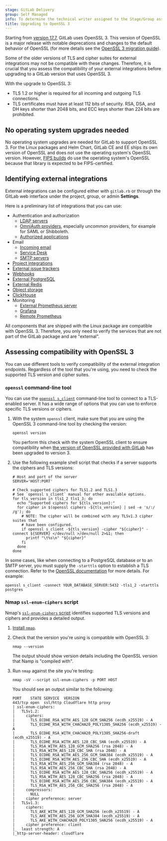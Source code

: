 ```yaml
---
stage: GitLab Delivery
group: Self Managed
info: To determine the technical writer assigned to the Stage/Group associated with this page, see https://handbook.gitlab.com/handbook/product/ux/technical-writing/#assignments
title: Upgrading to OpenSSL 3
---
```


Starting from [version 17.7](https://docs.gitlab.com/update/versions/gitlab_17_changes/#1770),
GitLab uses OpenSSL 3. This version of OpenSSL is a major release with notable
deprecations and changes to the default behavior of OpenSSL (for more details
see the [OpenSSL 3 migration guide](https://docs.openssl.org/3.0/man7/migration_guide/)).

Some of the older versions of TLS and cipher suites for external integrations
may not be compatible with these changes. Therefore, it is crucial that you
assess the compatibility of your external integrations before upgrading to a
GitLab version that uses OpenSSL 3.

With the upgrade to OpenSSL 3:

- TLS 1.2 or higher is required for all incoming and outgoing TLS connections.
- TLS certificates must have at least 112 bits of security. RSA, DSA, and DH
  keys shorter than 2048 bits, and ECC keys shorter than 224 bits are
  prohibited.

## No operating system upgrades needed

No operating system upgrades are needed for GitLab to support OpenSSL 3. For the
Linux packages and Helm Chart, GitLab CE and EE ships its own version of
OpenSSL and does not use the operating system's OpenSSL
version. However, [FIPS builds](https://docs.gitlab.com/ee/development/fips_compliance.html) do
use the operating system's OpenSSL because that library is expected to
be FIPS-certified.

## Identifying external integrations

External integrations can be configured either with `gitlab.rb` or through the
GitLab web interface under the project, group, or admin **Settings**.

Here is a preliminary list of integrations that you can use:

- Authentication and authorization
  - [LDAP servers](https://docs.gitlab.com/administration/auth/ldap/)
  - [OmniAuth providers](https://docs.gitlab.com/integration/omniauth/),
     especially uncommon providers, for example for SAML or Shibboleth.
  - [Authorized applications](https://docs.gitlab.com/integration/oauth_provider/#view-all-authorized-applications)
- Email
  - [Incoming email](https://docs.gitlab.com/administration/incoming_email/#configuration-examples)
  - [Service Desk](https://docs.gitlab.com/user/project/service_desk/configure/)
  - [SMTP servers](../smtp.md)
- [Project integrations](https://docs.gitlab.com/user/project/integrations/)
- [External issue trackers](https://docs.gitlab.com/integration/external-issue-tracker/)
- [Webhooks](https://docs.gitlab.com/user/project/integrations/webhooks/)
- [External PostgreSQL](https://docs.gitlab.com/administration/postgresql/external/)
- [External Redis](https://docs.gitlab.com/administration/redis/replication_and_failover_external/)
- [Object storage](https://docs.gitlab.com/administration/object_storage/)
- [ClickHouse](https://docs.gitlab.com/integration/clickhouse/)
- Monitoring
  - [External Prometheus server](https://docs.gitlab.com/administration/monitoring/prometheus/#using-an-external-prometheus-server)
  - [Grafana](https://docs.gitlab.com/administration/monitoring/performance/grafana_configuration/)
  - [Remote Prometheus](../prometheus.md#remote-readwrite)

All components that are shipped with the Linux package are compatible with
OpenSSL 3. Therefore, you only need to verify the services that are not part of
the GitLab package and are "external".

## Assessing compatibility with OpenSSL 3

You can use different tools to verify compatibility of the external integration
endpoints. Regardless of the tool that you're using, you need to check the
supported TLS version and cipher suites.

### `openssl` command-line tool

You can use the [`openssl s_client`](https://docs.openssl.org/3.0/man1/openssl-s_client/)
command-line tool to connect to a TLS-enabled server. It has a wide range of
options that you can use to enforce specific TLS versions or ciphers.

1. With the system `openssl` client, make sure that you are using the OpenSSL 3 command-line tool by checking the version:

   ```shell
   openssl version
   ```

   You perform this check with the system OpenSSL client to ensure compatibility when
   [the version of OpenSSL provided with GitLab](_index.md#details-on-how-gitlab-and-ssl-work) has been upgraded to
   version 3.

1. Use the following example shell script that checks if a server supports the ciphers
   and TLS versions:

   ```shell
   # Host and port of the server
   SERVER='HOST:PORT'

   # Check supported ciphers for TLS1.2 and TLS1.3
   # See `openssl s_client` manual for other available options.
   for tls_version in tls1_2 tls1_3; do
     echo "Supported ciphers for ${tls_version}:"
     for cipher in $(openssl ciphers -${tls_version} | sed -e 's/:/ /g'); do
       # NOTE: The cipher will be combined with any TLSv1.3 cipher suites that
       # have been configured.
       if openssl s_client -${tls_version} -cipher "${cipher}" -connect ${SERVER} </dev/null >/dev/null 2>&1; then
         printf "\t%s\n" "${cipher}"
       fi
     done
   done
   ```

In some cases, like when connecting to a PostgreSQL database or to an SMTP server, you must supply the `-starttls` option to establish a TLS connection. Refer to the [OpenSSL documentation](https://docs.openssl.org/master/man1/openssl-s_client/#options) for more details. For example:

```shell
openssl s_client -connect YOUR_DATABASE_SERVER:5432 -tls1_2 -starttls postgres
```

### Nmap `ssl-enum-ciphers` script

Nmap's [`ssl-enum-ciphers` script](https://nmap.org/nsedoc/scripts/ssl-enum-ciphers.html)
identifies supported TLS versions and ciphers and provides a detailed output.

1. [Install `nmap`](https://nmap.org/book/install.html).
1. Check that the version you're using is compatible with OpenSSL 3:

   ```shell
   nmap --version
   ```

   The output should show version details including the OpenSSL version that
   Namp is "compiled with".

1. Run `nmap` against the site you're testing:

   ```shell
   nmap -sV --script ssl-enum-ciphers -p PORT HOST
   ```

   You should see an output similar to the following:

   ```plaintext
   PORT    STATE SERVICE  VERSION
   443/tcp open  ssl/http Cloudflare http proxy
   | ssl-enum-ciphers:
   |   TLSv1.2:
   |     ciphers:
   |       TLS_ECDHE_RSA_WITH_AES_128_GCM_SHA256 (ecdh_x25519) - A
   |       TLS_ECDHE_RSA_WITH_CHACHA20_POLY1305_SHA256 (ecdh_x25519) - A
   |       TLS_ECDHE_RSA_WITH_CHACHA20_POLY1305_SHA256-draft (ecdh_x25519) - A
   |       TLS_ECDHE_RSA_WITH_AES_128_CBC_SHA (ecdh_x25519) - A
   |       TLS_RSA_WITH_AES_128_GCM_SHA256 (rsa 2048) - A
   |       TLS_RSA_WITH_AES_128_CBC_SHA (rsa 2048) - A
   |       TLS_ECDHE_RSA_WITH_AES_256_GCM_SHA384 (ecdh_x25519) - A
   |       TLS_ECDHE_RSA_WITH_AES_256_CBC_SHA (ecdh_x25519) - A
   |       TLS_RSA_WITH_AES_256_GCM_SHA384 (rsa 2048) - A
   |       TLS_RSA_WITH_AES_256_CBC_SHA (rsa 2048) - A
   |       TLS_ECDHE_RSA_WITH_AES_128_CBC_SHA256 (ecdh_x25519) - A
   |       TLS_RSA_WITH_AES_128_CBC_SHA256 (rsa 2048) - A
   |       TLS_ECDHE_RSA_WITH_AES_256_CBC_SHA384 (ecdh_x25519) - A
   |       TLS_RSA_WITH_AES_256_CBC_SHA256 (rsa 2048) - A
   |     compressors:
   |       NULL
   |     cipher preference: server
   |   TLSv1.3:
   |     ciphers:
   |       TLS_AKE_WITH_AES_128_GCM_SHA256 (ecdh_x25519) - A
   |       TLS_AKE_WITH_AES_256_GCM_SHA384 (ecdh_x25519) - A
   |       TLS_AKE_WITH_CHACHA20_POLY1305_SHA256 (ecdh_x25519) - A
   |     cipher preference: client
   |_  least strength: A
   |_http-server-header: cloudflare
   ```

